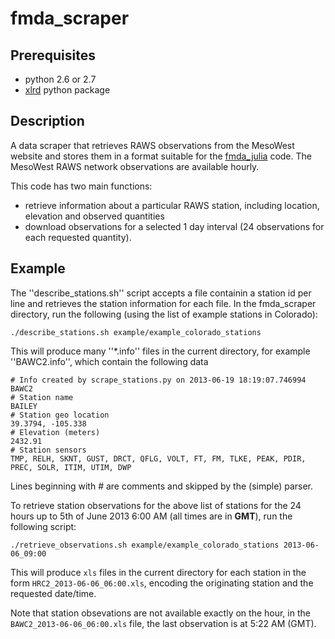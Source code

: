 fmda_scraper
============

Prerequisites
-------------
  * python 2.6 or 2.7
  * [xlrd](https://pypi.python.org/pypi/xlrd "xlrd") python package

Description
-----------
A data scraper that retrieves RAWS observations from the MesoWest website and stores them in a format suitable for the [fmda_julia](http://github.com/vejmelka/mfmda_julia "fmda_julia") code.  The MesoWest RAWS network observations are available hourly.

This code has two main functions:
  * retrieve information about a particular RAWS station, including location, elevation and observed quantities
  * download observations for a selected 1 day interval (24 observations for each requested quantity).

Example
-------

The ''describe_stations.sh'' script accepts a file containin a station id per line and retrieves the station
information for each file.  In the fmda_scraper directory, run the following (using the list of example stations
in Colorado):

    ./describe_stations.sh example/example_colorado_stations

This will produce many ''*.info'' files in the current directory, for example ''BAWC2.info'', which contain the following data

    # Info created by scrape_stations.py on 2013-06-19 18:19:07.746994
    BAWC2
    # Station name
    BAILEY
    # Station geo location
    39.3794, -105.338
    # Elevation (meters)
    2432.91
    # Station sensors
    TMP, RELH, SKNT, GUST, DRCT, QFLG, VOLT, FT, FM, TLKE, PEAK, PDIR, PREC, SOLR, ITIM, UTIM, DWP

Lines beginning with # are comments and skipped by the (simple) parser.


To retrieve station observations for the above list of stations for the 24 hours up to 5th of June 2013 6:00 AM (all times are in **GMT**), run
the following script:

    ./retrieve_observations.sh example/example_colorado_stations 2013-06-06_09:00

This will produce `xls` files in the current directory for each station in the form `HRC2_2013-06-06_06:00.xls`, encoding the originating station and the requested date/time.

Note that station obsevations are not available exactly on the hour, in the `BAWC2_2013-06-06_06:00.xls` file, the last observation is at 5:22 AM (GMT).
    

      